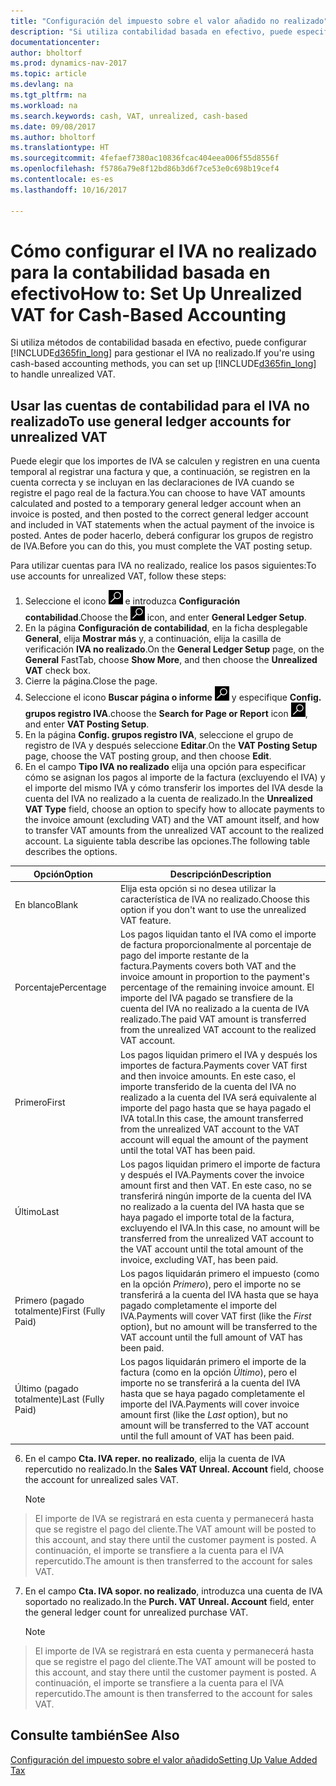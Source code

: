 ```yaml
---
title: "Configuración del impuesto sobre el valor añadido no realizado"
description: "Si utiliza contabilidad basada en efectivo, puede especificar cómo gestionar el IVA no realizado para venta y compras."
documentationcenter: 
author: bholtorf
ms.prod: dynamics-nav-2017
ms.topic: article
ms.devlang: na
ms.tgt_pltfrm: na
ms.workload: na
ms.search.keywords: cash, VAT, unrealized, cash-based
ms.date: 09/08/2017
ms.author: bholtorf
ms.translationtype: HT
ms.sourcegitcommit: 4fefaef7380ac10836fcac404eea006f55d8556f
ms.openlocfilehash: f5786a79e8f12bd86b3d6f7ce53e0c698b19cef4
ms.contentlocale: es-es
ms.lasthandoff: 10/16/2017

---
```


# <a name="how-to-set-up-unrealized-vat-for-cash-based-accounting"></a><span data-ttu-id="7726d-103">Cómo configurar el IVA no realizado para la contabilidad basada en efectivo</span><span class="sxs-lookup"><span data-stu-id="7726d-103">How to: Set Up Unrealized VAT for Cash-Based Accounting</span></span>
<span data-ttu-id="7726d-104">Si utiliza métodos de contabilidad basada en efectivo, puede configurar [!INCLUDE[d365fin_long](includes/d365fin_long_md.md)] para gestionar el IVA no realizado.</span><span class="sxs-lookup"><span data-stu-id="7726d-104">If you're using cash-based accounting methods, you can set up [!INCLUDE[d365fin_long](includes/d365fin_long_md.md)] to handle unrealized VAT.</span></span>

## <a name="to-use-general-ledger-accounts-for-unrealized-vat"></a><span data-ttu-id="7726d-105">Usar las cuentas de contabilidad para el IVA no realizado</span><span class="sxs-lookup"><span data-stu-id="7726d-105">To use general ledger accounts for unrealized VAT</span></span>
<span data-ttu-id="7726d-106">Puede elegir que los importes de IVA se calculen y registren en una cuenta temporal al registrar una factura y que, a continuación, se registren en la cuenta correcta y se incluyan en las declaraciones de IVA cuando se registre el pago real de la factura.</span><span class="sxs-lookup"><span data-stu-id="7726d-106">You can choose to have VAT amounts calculated and posted to a temporary general ledger account when an invoice is posted, and then posted to the correct general ledger account and included in VAT statements when the actual payment of the invoice is posted.</span></span> <span data-ttu-id="7726d-107">Antes de poder hacerlo, deberá configurar los grupos de registro de IVA.</span><span class="sxs-lookup"><span data-stu-id="7726d-107">Before you can do this, you must complete the VAT posting setup.</span></span>

<span data-ttu-id="7726d-108">Para utilizar cuentas para IVA no realizado, realice los pasos siguientes:</span><span class="sxs-lookup"><span data-stu-id="7726d-108">To use accounts for unrealized VAT, follow these steps:</span></span>
1. <span data-ttu-id="7726d-109">Seleccione el icono ![Buscar página o informe](media/ui-search/search_small.png "icono Buscar página o informe") e introduzca **Configuración contabilidad**.</span><span class="sxs-lookup"><span data-stu-id="7726d-109">Choose the ![Search for Page or Report](media/ui-search/search_small.png "Search for Page or Report icon") icon, and enter **General Ledger Setup**.</span></span> 
2. <span data-ttu-id="7726d-110">En la página **Configuración de contabilidad**, en la ficha desplegable **General**, elija **Mostrar más** y, a continuación, elija la casilla de verificación **IVA no realizado**.</span><span class="sxs-lookup"><span data-stu-id="7726d-110">On the **General Ledger Setup** page, on the **General** FastTab, choose **Show More**, and then choose the **Unrealized VAT** check box.</span></span>
3. <span data-ttu-id="7726d-111">Cierre la página.</span><span class="sxs-lookup"><span data-stu-id="7726d-111">Close the page.</span></span>
4. <span data-ttu-id="7726d-112">Seleccione el icono **Buscar página o informe** ![Buscar página o informe](media/ui-search/search_small.png "Icono Buscar página o informe") y especifique **Config. grupos registro IVA**.</span><span class="sxs-lookup"><span data-stu-id="7726d-112">choose the **Search for Page or Report** icon ![Search for Page or Report](media/ui-search/search_small.png "Search for Page or Report icon"), and enter **VAT Posting Setup**.</span></span> 
5. <span data-ttu-id="7726d-113">En la página **Config. grupos registro IVA**, seleccione el grupo de registro de IVA y después seleccione **Editar**.</span><span class="sxs-lookup"><span data-stu-id="7726d-113">On the **VAT Posting Setup** page, choose the VAT posting group, and then choose **Edit**.</span></span> 
6. <span data-ttu-id="7726d-114">En el campo **Tipo IVA no realizado** elija una opción para especificar cómo se asignan los pagos al importe de la factura (excluyendo el IVA) y el importe del mismo IVA y cómo transferir los importes del IVA desde la cuenta del IVA no realizado a la cuenta de realizado.</span><span class="sxs-lookup"><span data-stu-id="7726d-114">In the **Unrealized VAT Type** field, choose an option to specify how to allocate payments to the invoice amount (excluding VAT) and the VAT amount itself, and how to transfer VAT amounts from the unrealized VAT account to the realized account.</span></span> <span data-ttu-id="7726d-115">La siguiente tabla describe las opciones.</span><span class="sxs-lookup"><span data-stu-id="7726d-115">The following table describes the options.</span></span>

| <span data-ttu-id="7726d-116">Opción</span><span class="sxs-lookup"><span data-stu-id="7726d-116">Option</span></span> | <span data-ttu-id="7726d-117">Descripción</span><span class="sxs-lookup"><span data-stu-id="7726d-117">Description</span></span> |
| --- | --- |
| <span data-ttu-id="7726d-118">En blanco</span><span class="sxs-lookup"><span data-stu-id="7726d-118">Blank</span></span> | <span data-ttu-id="7726d-119">Elija esta opción si no desea utilizar la característica de IVA no realizado.</span><span class="sxs-lookup"><span data-stu-id="7726d-119">Choose this option if you don't want to use the unrealized VAT feature.</span></span> |
| <span data-ttu-id="7726d-120">Porcentaje</span><span class="sxs-lookup"><span data-stu-id="7726d-120">Percentage</span></span> | <span data-ttu-id="7726d-121">Los pagos liquidan tanto el IVA como el importe de factura proporcionalmente al porcentaje de pago del importe restante de la factura.</span><span class="sxs-lookup"><span data-stu-id="7726d-121">Payments covers both VAT and the invoice amount in proportion to the payment's percentage of the remaining invoice amount.</span></span> <span data-ttu-id="7726d-122">El importe del IVA pagado se transfiere de la cuenta del IVA no realizado a la cuenta de IVA realizado.</span><span class="sxs-lookup"><span data-stu-id="7726d-122">The paid VAT amount is transferred from the unrealized VAT account to the realized VAT account.</span></span> |
| <span data-ttu-id="7726d-123">Primero</span><span class="sxs-lookup"><span data-stu-id="7726d-123">First</span></span> | <span data-ttu-id="7726d-124">Los pagos liquidan primero el IVA y después los importes de factura.</span><span class="sxs-lookup"><span data-stu-id="7726d-124">Payments cover VAT first and then invoice amounts.</span></span> <span data-ttu-id="7726d-125">En este caso, el importe transferido de la cuenta del IVA no realizado a la cuenta del IVA será equivalente al importe del pago hasta que se haya pagado el IVA total.</span><span class="sxs-lookup"><span data-stu-id="7726d-125">In this case, the amount transferred from the unrealized VAT account to the VAT account will equal the amount of the payment until the total VAT has been paid.</span></span> |
| <span data-ttu-id="7726d-126">Último</span><span class="sxs-lookup"><span data-stu-id="7726d-126">Last</span></span> | <span data-ttu-id="7726d-127">Los pagos liquidan primero el importe de factura y después el IVA.</span><span class="sxs-lookup"><span data-stu-id="7726d-127">Payments cover the invoice amount first and then VAT.</span></span> <span data-ttu-id="7726d-128">En este caso, no se transferirá ningún importe de la cuenta del IVA no realizado a la cuenta del IVA hasta que se haya pagado el importe total de la factura, excluyendo el IVA.</span><span class="sxs-lookup"><span data-stu-id="7726d-128">In this case, no amount will be transferred from the unrealized VAT account to the VAT account until the total amount of the invoice, excluding VAT, has been paid.</span></span> |
| <span data-ttu-id="7726d-129">Primero (pagado totalmente)</span><span class="sxs-lookup"><span data-stu-id="7726d-129">First (Fully Paid)</span></span> | <span data-ttu-id="7726d-130">Los pagos liquidarán primero el impuesto (como en la opción _Primero_), pero el importe no se transferirá a la cuenta del IVA hasta que se haya pagado completamente el importe del IVA.</span><span class="sxs-lookup"><span data-stu-id="7726d-130">Payments will cover VAT first (like the _First_ option), but no amount will be transferred to the VAT account until the full amount of VAT has been paid.</span></span> |
| <span data-ttu-id="7726d-131">Último (pagado totalmente)</span><span class="sxs-lookup"><span data-stu-id="7726d-131">Last (Fully Paid)</span></span> | <span data-ttu-id="7726d-132">Los pagos liquidarán primero el importe de la factura (como en la opción _Último_), pero el importe no se transferirá a la cuenta del IVA hasta que se haya pagado completamente el importe del IVA.</span><span class="sxs-lookup"><span data-stu-id="7726d-132">Payments will cover invoice amount first (like the _Last_ option), but no amount will be transferred to the VAT account until the full amount of VAT has been paid.</span></span> |

6. <span data-ttu-id="7726d-133">En el campo **Cta. IVA reper. no realizado**, elija la cuenta de IVA repercutido no realizado.</span><span class="sxs-lookup"><span data-stu-id="7726d-133">In the **Sales VAT Unreal. Account** field, choose the account for unrealized sales VAT.</span></span>

    > [!NOTE]  
>   <span data-ttu-id="7726d-134">El importe de IVA se registrará en esta cuenta y permanecerá hasta que se registre el pago del cliente.</span><span class="sxs-lookup"><span data-stu-id="7726d-134">The VAT amount will be posted to this account, and stay there until the customer payment is posted.</span></span> <span data-ttu-id="7726d-135">A continuación, el importe se transfiere a la cuenta para el IVA repercutido.</span><span class="sxs-lookup"><span data-stu-id="7726d-135">The amount is then transferred to the account for sales VAT.</span></span>
7. <span data-ttu-id="7726d-136">En el campo **Cta. IVA sopor. no realizado**, introduzca una cuenta de IVA soportado no realizado.</span><span class="sxs-lookup"><span data-stu-id="7726d-136">In the **Purch. VAT Unreal. Account** field, enter the general ledger count for unrealized purchase VAT.</span></span>

    > [!NOTE]  
>   <span data-ttu-id="7726d-137">El importe de IVA se registrará en esta cuenta y permanecerá hasta que se registre el pago del cliente.</span><span class="sxs-lookup"><span data-stu-id="7726d-137">The VAT amount will be posted to this account, and stay there until the customer payment is posted.</span></span> <span data-ttu-id="7726d-138">A continuación, el importe se transfiere a la cuenta para el IVA repercutido.</span><span class="sxs-lookup"><span data-stu-id="7726d-138">The amount is then transferred to the account for sales VAT.</span></span>

## <a name="see-also"></a><span data-ttu-id="7726d-139">Consulte también</span><span class="sxs-lookup"><span data-stu-id="7726d-139">See Also</span></span>
[<span data-ttu-id="7726d-140">Configuración del impuesto sobre el valor añadido</span><span class="sxs-lookup"><span data-stu-id="7726d-140">Setting Up Value Added Tax</span></span>](finance-setup-vat.md)
